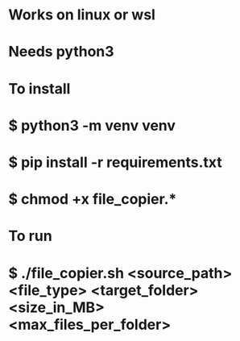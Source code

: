 # Works on linux or wsl
# Needs python3
# To install
# $ python3 -m venv venv
# $ pip install -r requirements.txt
# $ chmod +x file_copier.* 
# To run
# $ ./file_copier.sh <source_path> <file_type> <target_folder> <size_in_MB> <max_files_per_folder>

